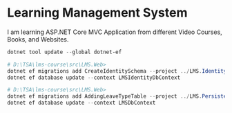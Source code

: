 # Learning Management System

I am learning ASP.NET Core MVC Application from different Video Courses, Books, and Websites.

```powershell
dotnet tool update --global dotnet-ef

# D:\TSA\lms-course\src\LMS.Web>
dotnet ef migrations add CreateIdentitySchema --project ../LMS.IdentityPersistence --startup-project . --context LMSIdentityDbContext
dotnet ef database update --context LMSIdentityDbContext

# D:\TSA\lms-course\src\LMS.Web>
dotnet ef migrations add AddingLeaveTypeTable --project ../LMS.Persistence --startup-project . --context LMSDbContext
dotnet ef database update --context LMSDbContext
```
